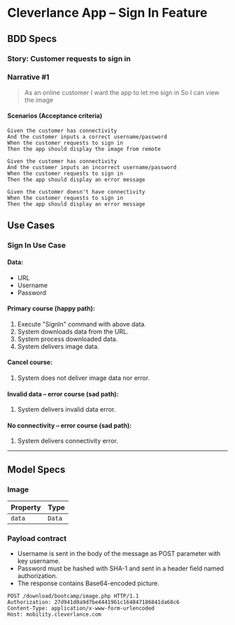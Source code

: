 # Cleverlance App – Sign In Feature


## BDD Specs

### Story: Customer requests to sign in

### Narrative #1

> As an online customer
I want the app to let me sign in
So I can view the image

#### Scenarios (Acceptance criteria)

```
Given the customer has connectivity
And the customer inputs a correct username/password
When the customer requests to sign in
Then the app should display the image from remote

Given the customer has connectivity
And the customer inputs an incorrect username/password
When the customer requests to sign in
Then the app should display an error message

Given the customer doesn't have connectivity
When the customer requests to sign in
Then the app should display an error message
```


## Use Cases

### Sign In Use Case

#### Data:
- URL
- Username
- Password

#### Primary course (happy path):
1. Execute "SignIn" command with above data.
2. System downloads data from the URL.
3. System process downloaded data.
4. System delivers image data.

#### Cancel course:
1. System does not deliver image data nor error.

#### Invalid data – error course (sad path):
1. System delivers invalid data error.

#### No connectivity – error course (sad path):
1. System delivers connectivity error.

---

## Model Specs

### Image

| Property      | Type                |
|---------------|---------------------|
| `data`        | `Data`              |

### Payload contract

- Username is sent in the body of the message as POST parameter with key username.
- Password must be hashed with SHA-1 and sent in a header field named
authorization.
- The response contains Base64-encoded picture.

```
POST /download/bootcamp/image.php HTTP/1.1
Authorization: 27d941d0a9d7be4441961c164847186841da68c6
Content-Type: application/x-www-form-urlencoded
Host: mobility.cleverlance.com
```
